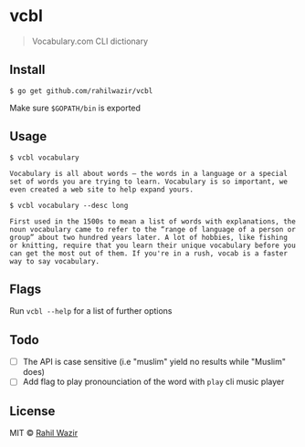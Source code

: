 # vcbl

> Vocabulary.com CLI dictionary

## Install

```
$ go get github.com/rahilwazir/vcbl
```

Make sure `$GOPATH/bin` is exported

## Usage

```
$ vcbl vocabulary

Vocabulary is all about words — the words in a language or a special set of words you are trying to learn. Vocabulary is so important, we even created a web site to help expand yours.

$ vcbl vocabulary --desc long

First used in the 1500s to mean a list of words with explanations, the noun vocabulary came to refer to the “range of language of a person or group” about two hundred years later. A lot of hobbies, like fishing or knitting, require that you learn their unique vocabulary before you can get the most out of them. If you're in a rush, vocab is a faster way to say vocabulary.
```

## Flags

Run `vcbl --help` for a list of further options

## Todo
- [ ] The API is case sensitive (i.e "muslim" yield no results while "Muslim" does)
- [ ] Add flag to play pronounciation of the word with `play` cli music player

## License

MIT © [Rahil Wazir](https://github.com/rahilwazir)
